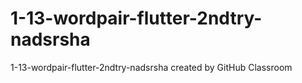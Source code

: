 # 1-13-wordpair-flutter-2ndtry-nadsrsha
1-13-wordpair-flutter-2ndtry-nadsrsha created by GitHub Classroom
